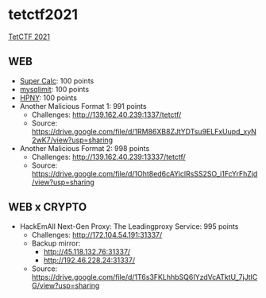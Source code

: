 # tetctf2021
[TetCTF 2021](https://ctf.hackemall.live/)

## WEB
- [Super Calc](http://139.180.155.171/): 100 points
- [mysqlimit](http://45.77.255.164/): 100 points
- [HPNY](http://139.180.155.171:8003/): 100 points
- Another Malicious Format 1: 991 points
  - Challenges: http://139.162.40.239:1337/tetctf/
  - Source: https://drive.google.com/file/d/1RM86XB8ZJtYDTsu9ELFxUupd_xyN2wK7/view?usp=sharing
- Another Malicious Format 2: 998 points
  - Challenges: http://139.162.40.239:13337/tetctf/
  - Source: https://drive.google.com/file/d/1Oht8ed6cAYiclRsSS2SO_i1FcYrFhZjd/view?usp=sharing
  
  
## WEB x CRYPTO
- HackEmAll Next-Gen Proxy: The Leadingproxy Service: 995 points
  - Challenges: http://172.104.54.191:31337/
  - Backup mirror: 
    - http://45.118.132.76:31337/
    - http://192.46.228.24:31337/
  - Source: https://drive.google.com/file/d/1T6s3FKLhhbSQ6IYzdVcATktU_7jJtICG/view?usp=sharing
